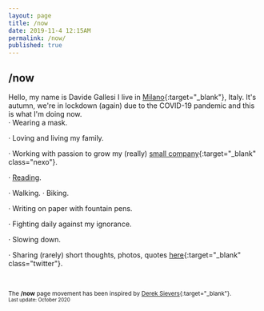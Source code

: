 ```yaml
---
layout: page
title: /now
date: 2019-11-4 12:15AM
permalink: /now/
published: true
---
```


## /now

Hello, my name is Davide Gallesi I live in [Milano](https://en.wikipedia.org/wiki/Milan){:target="_blank"}, Italy. It's autumn, we're in lockdown (again) due to the COVID-19 pandemic  and this is what I'm doing now.
<br>
· Wearing a mask.

· Loving and living my family.

· Working with passion to grow my (really) [small company](http://www.nexo.me){:target="_blank" class="nexo"}.

· [Reading](/tsundoku).

· Walking.
· Biking.

· Writing on paper with fountain pens.

· Fighting daily against my ignorance.

· Slowing down.

· Sharing (rarely) short thoughts, photos, quotes [here](https://www.twitter.com/davidegallesi){:target="_blank" class="twitter"}.

<br>

<small>The **/now** page movement has been inspired by [Derek Sievers](https://sivers.org/nowff){:target="_blank"}.
<br>
<small>Last update: October 2020</small>

	
